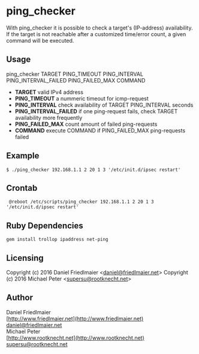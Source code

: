 # ping_checker

With ping_checker it is possible to check a target's (IP-address) availability.
If the target is not reachable after a customized time/error count, a given command will be executed.

Usage
-----
ping_checker TARGET PING_TIMEOUT PING_INTERVAL PING_INTERVAL_FAILED PING_FAILED_MAX COMMAND

- **TARGET**
  valid IPv4 address
- **PING_TIMEOUT**
  a nummeric timeout for icmp-request
- **PING_INTERVAL**
  check availability of TARGET PING_INTERVAL seconds
- **PING_INTERVAL_FAILED**
  if one ping-request fails, check TARGET availability more frequently
- **PING_FAILED_MAX**
  count amount of failed ping-requests
- **COMMAND**
  execute COMMAND if PING_FAILED_MAX ping-requests failed

Example
--------
`$ ./ping_checker 192.168.1.1 2 20 1 3 '/etc/init.d/ipsec restart'`

Crontab
-------
` @reboot /etc/scripts/ping_checker 192.168.1.1 2 20 1 3 '/etc/init.d/ipsec restart'`

Ruby Dependencies
-------
` gem install trollop ipaddress net-ping `

Licensing
---------
Copyright (c) 2016 Daniel Friedlmaier &lt;daniel@friedlmaier.net&gt;
Copyright (c) 2016 Michael Peter &lt;supersu@rootknecht.net&gt;

Author
------
Daniel Friedlmaier<br/>
[http://www.friedlmaier.net](http://www.friedlmaier.net)<br/>
[daniel@friedlmaier.net](mailto:daniel@friedlmaier.net)<br/>
Michael Peter<br/>
[http://www.rootknecht.net](http://www.rootknecht.net)<br/>
[supersu@rootknecht.net](http://www.rootkecht.net)<br/>
